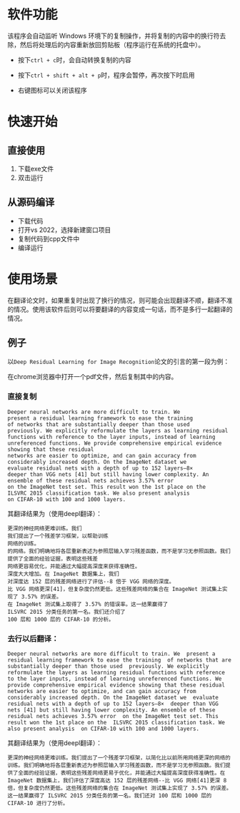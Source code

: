 # 软件功能

该程序会自动监听 Windows 环境下的复制操作，并将复制的内容中的换行符去除，然后将处理后的内容重新放回剪贴板（程序运行在系统的托盘中）。

* 按下`ctrl + c`时，会自动转换复制的内容

* 按下`ctrl + shift + alt + p`时，程序会暂停，再次按下时启用

* 右键图标可以关闭该程序

# 快速开始

## 直接使用

1. 下载exe文件
2. 双击运行

## 从源码编译

* 下载代码
* 打开vs 2022，选择新建窗口项目
* 复制代码到cpp文件中
* 编译运行

# 使用场景

在翻译论文时，如果重复时出现了换行的情况，则可能会出现翻译不顺，翻译不准的情况。使用该软件后则可以将要翻译的内容变成一句话，而不是多行一起翻译的情况。

## 例子

以`Deep Residual Learning for Image Recognition`论文的引言的第一段为例：

在chrome浏览器中打开一个pdf文件，然后复制其中的内容。

### 直接复制

```
Deeper neural networks are more difficult to train. We
present a residual learning framework to ease the training
of networks that are substantially deeper than those used
previously. We explicitly reformulate the layers as learning residual functions with reference to the layer inputs, instead of learning unreferenced functions. We provide comprehensive empirical evidence showing that these residual
networks are easier to optimize, and can gain accuracy from
considerably increased depth. On the ImageNet dataset we
evaluate residual nets with a depth of up to 152 layers—8×
deeper than VGG nets [41] but still having lower complexity. An ensemble of these residual nets achieves 3.57% error
on the ImageNet test set. This result won the 1st place on the
ILSVRC 2015 classification task. We also present analysis
on CIFAR-10 with 100 and 1000 layers.
```

其翻译结果为（使用deepl翻译）：

```
更深的神经网络更难训练。我们
我们提出了一个残差学习框架，以帮助训练
网络的训练。
的网络。我们明确地将各层重新表述为参照层输入学习残差函数，而不是学习无参照函数。我们提供了全面的经验证据，表明这些残差
网络更容易优化，并能通过大幅提高深度来获得准确性。
深度大大增加。在 ImageNet 数据集上，我们
对深度达 152 层的残差网络进行了评估--8 倍于 VGG 网络的深度。
比 VGG 网络更深[41]，但复杂度仍然更低。这些残差网络的集合在 ImageNet 测试集上实现了 3.57% 的误差。
在 ImageNet 测试集上取得了 3.57% 的错误率。这一结果赢得了
ILSVRC 2015 分类任务的第一名。我们还介绍了
100 层和 1000 层的 CIFAR-10 的分析。
```

### 去行以后翻译：

```
Deeper neural networks are more difficult to train. We  present a residual learning framework to ease the training  of networks that are substantially deeper than those used  previously. We explicitly reformulate the layers as learning residual functions with reference to the layer inputs, instead of learning unreferenced functions. We provide comprehensive empirical evidence showing that these residual  networks are easier to optimize, and can gain accuracy from  considerably increased depth. On the ImageNet dataset we  evaluate residual nets with a depth of up to 152 layers—8×  deeper than VGG nets [41] but still having lower complexity. An ensemble of these residual nets achieves 3.57% error  on the ImageNet test set. This result won the 1st place on the  ILSVRC 2015 classification task. We also present analysis  on CIFAR-10 with 100 and 1000 layers. 
```

其翻译结果为（使用deepl翻译）：

```
更深的神经网络更难训练。我们提出了一个残差学习框架，以简化比以前所用网络更深的网络的训练。我们明确地将各层重新表述为参照层输入学习残差函数，而不是学习无参照函数。我们提供了全面的经验证据，表明这些残差网络更易于优化，并能通过大幅提高深度获得准确性。在 ImageNet 数据集上，我们评估了深度高达 152 层的残差网络--比 VGG 网络[41]更深 8 倍，但复杂度仍然更低。这些残差网络的集合在 ImageNet 测试集上实现了 3.57% 的误差。这一结果赢得了 ILSVRC 2015 分类任务的第一名。我们还对 100 层和 1000 层的 CIFAR-10 进行了分析。
```




